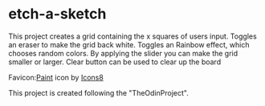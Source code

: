 # etch-a-sketch

This project creates a grid containing the x squares of users input.
Toggles an eraser to make the grid back white.
Toggles an Rainbow effect, which chooses random colors.
By applying the slider you can make the grid smaller or larger.
Clear button can be used to clear up the board


Favicon:<a target="_blank" href="https://icons8.com/icon/12941/paint">Paint</a> icon by <a target="_blank" href="https://icons8.com">Icons8</a>

This project is created following the "TheOdinProject".

